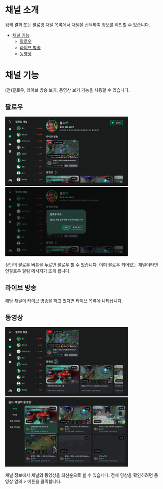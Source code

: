 # 채널 소개
검색 결과 또는 팔로잉 채널 목록에서 채널을 선택하여 정보를 확인할 수 있습니다.

- [채널 기능](#채널-기능)
    - [팔로우](#팔로우)
    - [라이브 방송](#라이브-방송)
    - [동영상](#동영상)

# 채널 기능
(언)팔로우, 라이브 방송 보기, 동영상 보기 기능을 사용할 수 있습니다.

## 팔로우
<p float="left">
    <img src="../images/usage/channel/01.png" width="400" >
    <img src="../images/usage/channel/02.png" width="400" >
</p> 

상단의 팔로우 버튼을 누르면 팔로우 할 수 있습니다. 이미 팔로우 되어있는 채널이라면 언팔로우 알림 메시지가 뜨게 됩니다.

## 라이브 방송
해당 채널이 라이브 방송을 하고 있다면 라이브 목록에 나타납니다.

## 동영상
<p float="left">
    <img src="../images/usage/channel/03.png" width="400" >
    <img src="../images/usage/channel/04.png" width="400" >
</p>
채널 정보에서 채널의 동영상을 최신순으로 볼 수 있습니다. 전체 영상을 확인하려면 동영상 옆의 > 버튼을 클릭합니다.